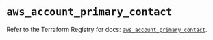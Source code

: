 # `aws_account_primary_contact`

Refer to the Terraform Registry for docs: [`aws_account_primary_contact`](https://registry.terraform.io/providers/hashicorp/aws/5.93.0/docs/resources/account_primary_contact).
